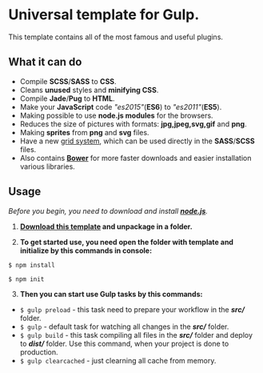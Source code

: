 # Universal template for Gulp.
This template contains all of the most famous and useful plugins. 

## What it can do
* Compile **SCSS**/**SASS** to **CSS**.
* Cleans **unused** styles and **minifying CSS**.
* Compile **Jade**/**Pug** to **HTML**.
* Make your **JavaScript** code *"es2015"*(**ES6**) to *"es2011"*(**ES5**).
* Making possible to use **node.js modules** for the browsers.
* Reduces the size of pictures with formats: **jpg,jpeg,svg,gif** and **png**.
* Making **sprites** from **png** and **svg** files.
* Have a new [grid system](https://www.npmjs.com/package/smart-grid), which can be used directly in the **SASS**/**SCSS** files.
* Also contains **[Bower](https://bower.io/)** for more faster downloads and easier installation various libraries.

## Usage
*Before you begin, you need to download and install **[node.js](https://nodejs.org/)**.*

1. **[Download this template]() and unpackage in a folder.**

2. **To get started use, you need open the folder with template and initialize by this commands in console:**
 ```
 $ npm install
 ```
 ```
 $ npm init
 ```
3. **Then you can start use Gulp tasks by this commands:**
 * `$ gulp preload` - this task need to prepare your workflow in the ***src/*** folder.
 * `$ gulp` - default task for watching all changes in the ***src/*** folder. 
 * `$ gulp build` - this task compiling all files in the ***src/*** folder and deploy to ***dist/*** folder. Use this command, when your project is done to production.
 * `$ gulp clearcached` - just clearning all cache from memory.

